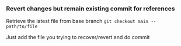 ### Revert changes but remain existing commit for references

Retrieve the latest file from base branch 
`git checkout main -- path/to/file`

Just add the file you trying to recover/revert and do commit
